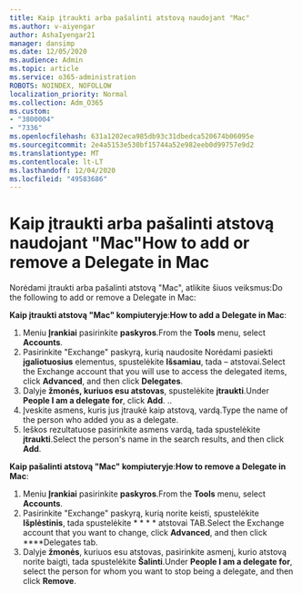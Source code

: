 ```yaml
---
title: Kaip įtraukti arba pašalinti atstovą naudojant "Mac"
ms.author: v-aiyengar
author: AshaIyengar21
manager: dansimp
ms.date: 12/05/2020
ms.audience: Admin
ms.topic: article
ms.service: o365-administration
ROBOTS: NOINDEX, NOFOLLOW
localization_priority: Normal
ms.collection: Adm_O365
ms.custom:
- "3800004"
- "7336"
ms.openlocfilehash: 631a1202eca985db93c31dbedca520674b06095e
ms.sourcegitcommit: 2e4a5153e530bf15744a52e982eeb0d99757e9d2
ms.translationtype: MT
ms.contentlocale: lt-LT
ms.lasthandoff: 12/04/2020
ms.locfileid: "49583686"
---
```

# <a name="how-to-add-or-remove-a-delegate-in-mac"></a><span data-ttu-id="2809e-102">Kaip įtraukti arba pašalinti atstovą naudojant "Mac"</span><span class="sxs-lookup"><span data-stu-id="2809e-102">How to add or remove a Delegate in Mac</span></span>

<span data-ttu-id="2809e-103">Norėdami įtraukti arba pašalinti atstovą "Mac", atlikite šiuos veiksmus:</span><span class="sxs-lookup"><span data-stu-id="2809e-103">Do the following to add or remove a Delegate in Mac:</span></span>

<span data-ttu-id="2809e-104">**Kaip įtraukti atstovą "Mac" kompiuteryje**:</span><span class="sxs-lookup"><span data-stu-id="2809e-104">**How to add a Delegate in Mac**:</span></span>

1. <span data-ttu-id="2809e-105">Meniu **Įrankiai** pasirinkite **paskyros**.</span><span class="sxs-lookup"><span data-stu-id="2809e-105">From the **Tools** menu, select **Accounts**.</span></span>
1. <span data-ttu-id="2809e-106">Pasirinkite "Exchange" paskyrą, kurią naudosite Norėdami pasiekti **įgaliotuosius** elementus, spustelėkite **Išsamiau**, tada – atstovai.</span><span class="sxs-lookup"><span data-stu-id="2809e-106">Select the Exchange account that you will use to access the delegated items, click **Advanced**, and then click **Delegates**.</span></span>
1. <span data-ttu-id="2809e-107">Dalyje **žmonės, kuriuos esu atstovas**, spustelėkite **įtraukti**.</span><span class="sxs-lookup"><span data-stu-id="2809e-107">Under **People I am a delegate for**, click **Add**.</span></span> <span data-ttu-id="2809e-108">.</span><span class="sxs-lookup"><span data-stu-id="2809e-108">.</span></span>
1. <span data-ttu-id="2809e-109">Įveskite asmens, kuris jus įtraukė kaip atstovą, vardą.</span><span class="sxs-lookup"><span data-stu-id="2809e-109">Type the name of the person who added you as a delegate.</span></span>
1. <span data-ttu-id="2809e-110">Ieškos rezultatuose pasirinkite asmens vardą, tada spustelėkite **įtraukti**.</span><span class="sxs-lookup"><span data-stu-id="2809e-110">Select the person's name in the search results, and then click **Add**.</span></span>
 
<span data-ttu-id="2809e-111">**Kaip pašalinti atstovą "Mac" kompiuteryje**:</span><span class="sxs-lookup"><span data-stu-id="2809e-111">**How to remove a Delegate in Mac**:</span></span>

1. <span data-ttu-id="2809e-112">Meniu **Įrankiai** pasirinkite **paskyros**.</span><span class="sxs-lookup"><span data-stu-id="2809e-112">From the **Tools** menu, select **Accounts**.</span></span>
1. <span data-ttu-id="2809e-113">Pasirinkite "Exchange" paskyrą, kurią norite keisti, spustelėkite **Išplėstinis**, tada spustelėkite \* \* \* \* atstovai TAB.</span><span class="sxs-lookup"><span data-stu-id="2809e-113">Select the Exchange account that you want to change, click **Advanced**, and then click \*\*\*\*Delegates tab.</span></span>
1. <span data-ttu-id="2809e-114">Dalyje **žmonės**, kuriuos esu atstovas, pasirinkite asmenį, kurio atstovą norite baigti, tada spustelėkite **Šalinti**.</span><span class="sxs-lookup"><span data-stu-id="2809e-114">Under **People I am a delegate for**, select the person for whom you want to stop being a delegate, and then click **Remove**.</span></span>
